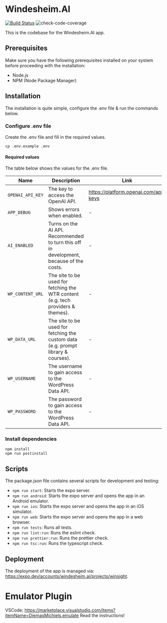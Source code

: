 # Windesheim.AI

[![Build Status](https://github.com/Windesheim-AI-App/Windesheim.AI/actions/workflows/app.build.yml/badge.svg)](https://github.com/Windesheim-AI-App/Windesheim.AI/actions/workflows/app.build.yml)
![check-code-coverage](https://img.shields.io/badge/code--coverage-77.95%25-yellow)

This is the codebase for the Windesheim.AI app.

## Prerequisites

Make sure you have the following prerequisites installed on your system before proceeding with the installation:

-   Node.js
-   NPM (Node Package Manager)

## Installation

The installation is quite simple, configure the .env file & run the commands below.

### Configure .env file

Create the .env file and fill in the required values.

```shell
cp .env.example .env
```

#### Required values

The table below shows the values for the .env file.

| Name             | Description                                                                             | Link                                 |
| ---------------- | --------------------------------------------------------------------------------------- | ------------------------------------ |
| `OPENAI_API_KEY` | The key to access the OpenAI API.                                                       | https://platform.openai.com/api-keys |
| `APP_DEBUG`      | Shows errors when enabled.                                                              | -                                    |
| `AI_ENABLED`     | Turns on the AI API. Recommended to turn this off in development, because of the costs. | -                                    |
| `WP_CONTENT_URL` | The site to be used for fetching the WTR content (e.g. tech providers & themes).        | -                                    |
| `WP_DATA_URL`    | The site to be used for fetching the custom data (e.g. prompt library & courses).       | -                                    |
| `WP_USERNAME`    | The username to gain access to the WordPress Data API.                                  | -                                    |
| `WP_PASSWORD`    | The password to gain access to the WordPress Data API.                                  | -                                    |

### Install dependencies

```shell
npm install
npm run postinstall
```

## Scripts

The package.json file contains several scripts for development and testing:

-   `npm run start`: Starts the expo server.
-   `npm run android`: Starts the expo server and opens the app in an Android emulator.
-   `npm run ios`: Starts the expo server and opens the app in an iOS simulator.
-   `npm run web`: Starts the expo server and opens the app in a web browser.
-   `npm run tests`: Runs all tests.
-   `npm run lint:run`: Runs the eslint check.
-   `npm run prettier:run`: Runs the prettier check.
-   `npm run tsc:run`: Runs the typescript check.

## Deployment

The deployment of the app is managed via: https://expo.dev/accounts/windesheim.ai/projects/winsight.

# Emulator Plugin

VSCode; https://marketplace.visualstudio.com/items?itemName=DiemasMichiels.emulate
Read the instructions!
